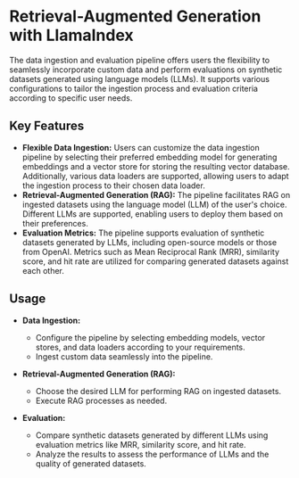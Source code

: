 # Retrieval-Augmented Generation with LlamaIndex
The data ingestion and evaluation pipeline offers users the flexibility to seamlessly incorporate custom data and perform evaluations on synthetic datasets generated using language models (LLMs). It supports various configurations to tailor the ingestion process and evaluation criteria according to specific user needs.

## Key Features
- **Flexible Data Ingestion:** Users can customize the data ingestion pipeline by selecting their preferred embedding model for generating embeddings and a vector store for storing the resulting vector database. Additionally, various data loaders are supported, allowing users to adapt the ingestion process to their chosen data loader.
- **Retrieval-Augmented Generation (RAG):** The pipeline facilitates RAG on ingested datasets using the language model (LLM) of the user's choice. Different LLMs are supported, enabling users to deploy them based on their preferences.
- **Evaluation Metrics:** The pipeline supports evaluation of synthetic datasets generated by LLMs, including open-source models or those from OpenAI. Metrics such as Mean Reciprocal Rank (MRR), similarity score, and hit rate are utilized for comparing generated datasets against each other.

## Usage
- **Data Ingestion:**
    - Configure the pipeline by selecting embedding models, vector stores, and data loaders according to your requirements.
    - Ingest custom data seamlessly into the pipeline.
      
- **Retrieval-Augmented Generation (RAG):**
    - Choose the desired LLM for performing RAG on ingested datasets.
    - Execute RAG processes as needed.

- **Evaluation:**
    - Compare synthetic datasets generated by different LLMs using evaluation metrics like MRR, similarity score, and hit rate.
    - Analyze the results to assess the performance of LLMs and the quality of generated datasets.
